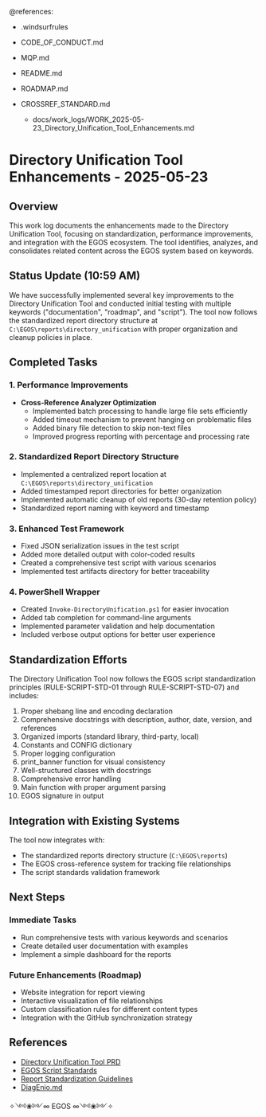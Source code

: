 @references:
- .windsurfrules
- CODE_OF_CONDUCT.md
- MQP.md
- README.md
- ROADMAP.md
- CROSSREF_STANDARD.md

  - docs/work_logs/WORK_2025-05-23_Directory_Unification_Tool_Enhancements.md

# Directory Unification Tool Enhancements - 2025-05-23

## Overview

This work log documents the enhancements made to the Directory Unification Tool, focusing on standardization, performance improvements, and integration with the EGOS ecosystem. The tool identifies, analyzes, and consolidates related content across the EGOS system based on keywords.

## Status Update (10:59 AM)

We have successfully implemented several key improvements to the Directory Unification Tool and conducted initial testing with multiple keywords ("documentation", "roadmap", and "script"). The tool now follows the standardized report directory structure at `C:\EGOS\reports\directory_unification` with proper organization and cleanup policies in place.

## Completed Tasks

### 1. Performance Improvements
- **Cross-Reference Analyzer Optimization**
  - Implemented batch processing to handle large file sets efficiently
  - Added timeout mechanism to prevent hanging on problematic files
  - Added binary file detection to skip non-text files
  - Improved progress reporting with percentage and processing rate

### 2. Standardized Report Directory Structure
- Implemented a centralized report location at `C:\EGOS\reports\directory_unification`
- Added timestamped report directories for better organization
- Implemented automatic cleanup of old reports (30-day retention policy)
- Standardized report naming with keyword and timestamp

### 3. Enhanced Test Framework
- Fixed JSON serialization issues in the test script
- Added more detailed output with color-coded results
- Created a comprehensive test script with various scenarios
- Implemented test artifacts directory for better traceability

### 4. PowerShell Wrapper
- Created `Invoke-DirectoryUnification.ps1` for easier invocation
- Added tab completion for command-line arguments
- Implemented parameter validation and help documentation
- Included verbose output options for better user experience

## Standardization Efforts

The Directory Unification Tool now follows the EGOS script standardization principles (RULE-SCRIPT-STD-01 through RULE-SCRIPT-STD-07) and includes:

1. Proper shebang line and encoding declaration
2. Comprehensive docstrings with description, author, date, version, and references
3. Organized imports (standard library, third-party, local)
4. Constants and CONFIG dictionary
5. Proper logging configuration
6. print_banner function for visual consistency
7. Well-structured classes with docstrings
8. Comprehensive error handling
9. Main function with proper argument parsing
10. EGOS signature in output

## Integration with Existing Systems

The tool now integrates with:
- The standardized reports directory structure (`C:\EGOS\reports`)
- The EGOS cross-reference system for tracking file relationships
- The script standards validation framework

## Next Steps

### Immediate Tasks
- Run comprehensive tests with various keywords and scenarios
- Create detailed user documentation with examples
- Implement a simple dashboard for the reports

### Future Enhancements (Roadmap)
- Website integration for report viewing
- Interactive visualization of file relationships
- Custom classification rules for different content types
- Integration with the GitHub synchronization strategy

## References
- [Directory Unification Tool PRD](C:\EGOS\docs\tools\directory_unification_tool_prd.md)
- [EGOS Script Standards](C:\EGOS\scripts\cross_reference\integration\script_standards.md)
- [Report Standardization Guidelines](C:\EGOS\docs\standards\report_standards.md)
- [DiagEnio.md](C:\EGOS\DiagEnio.md)

✧༺❀༻∞ EGOS ∞༺❀༻✧